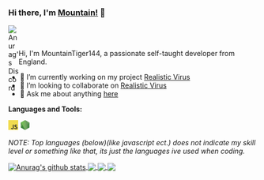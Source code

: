 ### Hi there, I'm [Mountain!](https://github.com/MountainTiger144/) 👋

<a href="https://discord.gg/FNgWJ7j">
  <img align="left" alt="Anurag's Discord" width="21px" src="https://raw.githubusercontent.com/anuraghazra/anuraghazra/master/assets/discord-round.svg" />
</a>

<br />
<br />

Hi, I'm MountainTiger144, a passionate self-taught developer from England.
- 🔭 I’m currently working on my project [Realistic Virus](https://github.com/MountainTiger144/RealisticVirus)
- 👯 I’m looking to collaborate on [Realistic Virus](https://github.com/MountainTiger144/RealisticVirus)
- 💬 Ask me about anything [here](https://github.com/MountainTiger144/MountainTiger144/issues)

**Languages and Tools:**  

<code><img height="20" src="https://raw.githubusercontent.com/github/explore/80688e429a7d4ef2fca1e82350fe8e3517d3494d/topics/javascript/javascript.png"></code>
<code><img height="20" src="https://raw.githubusercontent.com/github/explore/80688e429a7d4ef2fca1e82350fe8e3517d3494d/topics/nodejs/nodejs.png"></code>    

*NOTE: Top languages (below)(like javascript ect.) does not indicate my skill level or something like that, its just the languages ive used when coding.*


<a href="https://github.com/anuraghazra/github-readme-stats">
  <img align="center" src="https://github-readme-stats.vercel.app/api?username=MountainTiger144&show_icons=true&include_all_commits=true&theme=radical" alt="Anurag's github stats" />
</a>
<a href="https://github.com/anuraghazra/github-readme-stats">
  <!-- Change the `github-readme-stats.anuraghazra1.vercel.app` to `github-readme-stats.vercel.app`  -->
  <img align="center" src="https://github-readme-stats.vercel.app/api/top-langs/?username=MountainTiger144&layout=compact&theme=radical" />
</a>

<a href="https://github.com/anuraghazra/github-readme-stats">
  <!-- Change the `github-readme-stats.anuraghazra1.vercel.app` to `github-readme-stats.vercel.app`  -->
  <img align="center" src=github-readme-stats.vercel.app/api/pin/?username=MountainTiger144&repo=github-readme-stats&theme=radical" />
</a>    
<a href="https://github.com/anuraghazra/anuraghazra.github.io">
  <!-- Change the `github-readme-stats.anuraghazra1.vercel.app` to `github-readme-stats.vercel.app`  -->
  <img align="center" src="github-readme-stats.vercel.app/api/pin/?username=MountainTiger144&repo=anuraghazra.github.io&theme=radical" />
